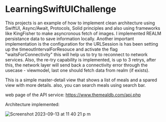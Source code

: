# LearningSwiftUIChallenge
This projects is an example of how to implement clean architecture using SwiftUI, Async/Await, Protocols, Solid principles and also using frameworks like KingFisher to make asyncronous fetch of images.
I implemented REALM persistance data to save information locally. Another important implementation is the configuration for the URLSession is has been setting up the timeoutIntervalForResouce and activate the flag "waitsForConnectivity" this will help us to try to reconnect to network services.
Also, the re-try capability is implemented, is up to 3 retrys, after this, the network layer will send back a connectivity error through the usecase - viewmodel, last one should fetch data from realm (if exists).

This is a simple master-detail view that shows a list of meals and a spared view with more details. also, you can search meals using search bar.

web page of the API service:
https://www.themealdb.com/api.php

Architecture implemented:

![Screenshot 2023-09-13 at 11 40 21 p m](https://github.com/HiramKarim/LearningSwiftUIChallenge/assets/16406266/758da515-b348-4beb-b9bb-fd5788042017)






